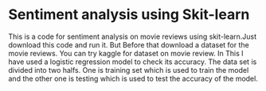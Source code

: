# Sentiment analysis using Skit-learn

This is a code for sentiment analysis on movie reviews using skit-learn.Just download this code and run it. But Before that download a dataset for the movie reviews. 
You can try kaggle for dataset on movie review. In This I have used a logistic regression model to check its accuracy.
The data set is divided into two halfs. One is training set which is used to train the model and the other one is testing which is used to test the accuracy of the model.
